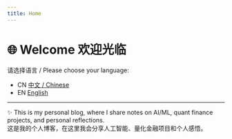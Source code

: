 ```yaml
---
title: Home
---
```


# 🌐 Welcome 欢迎光临

请选择语言 / Please choose your language:

- CN [中文 / Chinese](/zh/)
- EN [English](/en/)

---

✨ This is my personal blog, where I share notes on AI/ML, quant finance projects, and personal reflections.  
这是我的个人博客，在这里我会分享人工智能、量化金融项目和个人感悟。

